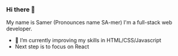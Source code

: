 ### Hi there 👋


My name is Samer (Pronounces name SA-mer) I'm a full-stack web developer.
- 🌱 I’m currently improving my skills in HTML/CSS/Javascript
- Next step is to focus on React


